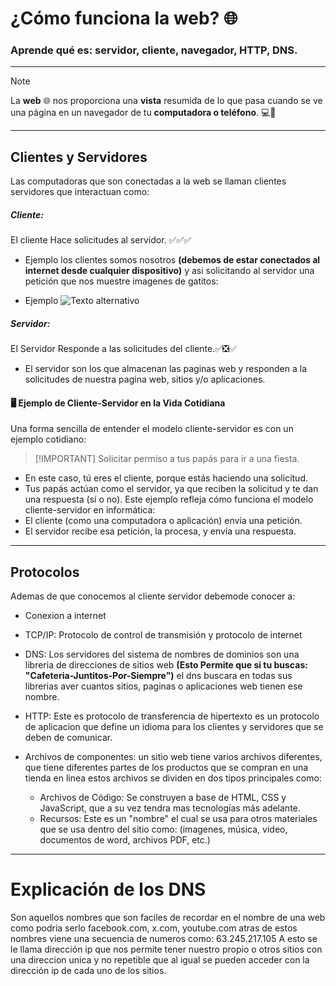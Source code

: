 # ¿Cómo funciona la web? 🌐

### Aprende qué es: servidor, cliente, navegador, HTTP, DNS.

---

> [!NOTE]
> La **web** 🌐 nos proporciona una **vista** resumida de lo que pasa cuando se ve una página
> en un navegador de tu **computadora o teléfono**. 💻📱

---

## Clientes y Servidores

Las computadoras que son conectadas a la web se llaman clientes servidores que interactuan como:

##### Cliente:

El cliente Hace solicitudes al servidor. ✅✅✅

- Ejemplo los clientes somos nosotros **(debemos de estar conectados al internet desde cualquier dispositivo)** y asi solicitando al servidor una petición que nos muestre imagenes de gatitos:

- Ejemplo
  ![Texto alternativo](./assests/img/gatitoslindos.png 'Título opcional')

##### Servidor:

El Servidor Responde a las solicitudes del cliente.✅❎✅

- El servidor son los que almacenan las paginas web y responden a la solicitudes de nuestra pagina web, sitios y/o aplicaciones.

#### 🖥️ Ejemplo de Cliente-Servidor en la Vida Cotidiana

Una forma sencilla de entender el modelo cliente-servidor es con un ejemplo cotidiano:

> [!IMPORTANT] Solicitar permiso a tus papás para ir a una fiesta.

- En este caso, tú eres el cliente, porque estás haciendo una solicitud.
- Tus papás actúan como el servidor, ya que reciben la solicitud y te dan una respuesta (sí o no).
  Este ejemplo refleja cómo funciona el modelo cliente-servidor en informática:
- El cliente (como una computadora o aplicación) envía una petición.
- El servidor recibe esa petición, la procesa, y envía una respuesta.

---

## Protocolos

Ademas de que conocemos al cliente servidor debemode conocer a:

- Conexion a internet
- TCP/IP: Protocolo de control de transmisión y protocolo de internet
- DNS: Los servidores del sistema de nombres de dominios son una libreria
  de direcciones de sitios web **(Esto Permite que si tu buscas: "Cafeteria-Juntitos-Por-Siempre")** el dns buscara en todas sus librerias aver cuantos sitios, paginas o aplicaciones web tienen ese nombre.
- HTTP: Este es protocolo de transferencia de hipertexto es un protocolo de aplicacion que define un idioma para los clientes y servidores que se deben de comunicar.
- Archivos de componentes: un sitio web tiene varios archivos diferentes, que tiene diferentes partes de los productos que se compran en una tienda en linea estos archivos se dividen en dos tipos principales como:

  - Archivos de Código: Se construyen a base de HTML, CSS y JavaScript, que a su vez tendra mas tecnologías más adelante.
  - Recursos: Este es un "nombre" el cual se usa para otros materiales que se usa dentro del sitio como: (imagenes, música, video, documentos de word, archivos PDF, etc.)

---

# Explicación de los DNS

Son aquellos nombres que son faciles de recordar en el nombre de una web como podria serlo facebook.com, x.com, youtube.com atras de estos nombres viene una secuencia de numeros como: 63.245.217.105 A esto se le llama dirección ip que nos permite tener nuestro propio o otros sitios con una direccion unica y no repetible que al igual se pueden acceder con la dirección ip de cada uno de los sitios.
